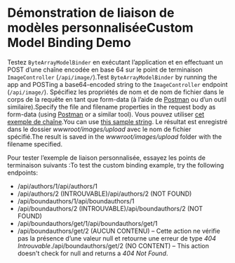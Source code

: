 # <a name="custom-model-binding-demo"></a><span data-ttu-id="aa8fb-101">Démonstration de liaison de modèles personnalisée</span><span class="sxs-lookup"><span data-stu-id="aa8fb-101">Custom Model Binding Demo</span></span>

<span data-ttu-id="aa8fb-102">Testez `ByteArrayModelBinder` en exécutant l’application et en effectuant un POST d’une chaîne encodée en base 64 sur le point de terminaison `ImageController` (`/api/image/`).</span><span class="sxs-lookup"><span data-stu-id="aa8fb-102">Test `ByteArrayModelBinder` by running the app and POSTing a base64-encoded string to the `ImageController` endpoint (`/api/image/`).</span></span> <span data-ttu-id="aa8fb-103">Spécifiez les propriétés de nom et de nom de fichier dans le corps de la requête en tant que form-data (à l’aide de [Postman](https://www.getpostman.com/) ou d’un outil similaire).</span><span class="sxs-lookup"><span data-stu-id="aa8fb-103">Specify the file and filename properties in the request body as form-data (using [Postman](https://www.getpostman.com/) or a similar tool).</span></span> <span data-ttu-id="aa8fb-104">Vous pouvez utiliser [cet exemple de chaîne](Base64String.txt).</span><span class="sxs-lookup"><span data-stu-id="aa8fb-104">You can use [this sample string](Base64String.txt).</span></span> <span data-ttu-id="aa8fb-105">Le résultat est enregistré dans le dossier *wwwroot/images/upload* avec le nom de fichier spécifié.</span><span class="sxs-lookup"><span data-stu-id="aa8fb-105">The result is saved in the *wwwroot/images/upload* folder with the filename specified.</span></span>

<span data-ttu-id="aa8fb-106">Pour tester l’exemple de liaison personnalisée, essayez les points de terminaison suivants :</span><span class="sxs-lookup"><span data-stu-id="aa8fb-106">To test the custom binding example, try the following endpoints:</span></span>

* <span data-ttu-id="aa8fb-107">/api/authors/1</span><span class="sxs-lookup"><span data-stu-id="aa8fb-107">/api/authors/1</span></span>
* <span data-ttu-id="aa8fb-108">/api/authors/2 (INTROUVABLE)</span><span class="sxs-lookup"><span data-stu-id="aa8fb-108">/api/authors/2 (NOT FOUND)</span></span>
* <span data-ttu-id="aa8fb-109">/api/boundauthors/1</span><span class="sxs-lookup"><span data-stu-id="aa8fb-109">/api/boundauthors/1</span></span>
* <span data-ttu-id="aa8fb-110">/api/boundauthors/2 (INTROUVABLE)</span><span class="sxs-lookup"><span data-stu-id="aa8fb-110">/api/boundauthors/2 (NOT FOUND)</span></span>
* <span data-ttu-id="aa8fb-111">/api/boundauthors/get/1</span><span class="sxs-lookup"><span data-stu-id="aa8fb-111">/api/boundauthors/get/1</span></span>
* <span data-ttu-id="aa8fb-112">/api/boundauthors/get/2 (AUCUN CONTENU) &ndash; Cette action ne vérifie pas la présence d’une valeur null et retourne une erreur de type *404 Introuvable*.</span><span class="sxs-lookup"><span data-stu-id="aa8fb-112">/api/boundauthors/get/2 (NO CONTENT) &ndash; This action doesn't check for null and returns a *404 Not Found*.</span></span>
